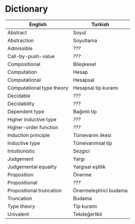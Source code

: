 # Dictionary

| English                      | Turkish                      |
|------------------------------|------------------------------|
| Abstract                     | Soyut                        |
| Abstraction                  | Soyutlama                    |
| Admissible                   | *???*                        |
| Call-by-push-value           | *???*                        |
| Compositional                | Bileşkesel                   |
| Computation                  | Hesap                        |
| Computational                | Hesapsal                     |
| Computational type theory    | Hesapsal tip kuramı          |
| Decidable                    | *???*                        |
| Decidability                 | *???*                        |
| Dependent type               | Bağımlı tip                  |
| Higher inductive type        | *???*                        |
| Higher-order function        | *???*                        |
| Induction principle          | Tümevarım ilkesi             |
| Inductive type               | Tümevarımsal tip             |
| Intuitionistic               | Sezgici                      |
| Judgement                    | Yargı                        |
| Judgemental equality         | Yargısal eşitlik             |
| Proposition                  | Önerme                       |
| Propositional                | *???*                        |
| Propositional truncation     | Önermeleştirici budama       |
| Truncation                   | Budama                       |
| Type theory                  | Tip kuramı                   |
| Univalent                    | Tekdeğerlikli                |
